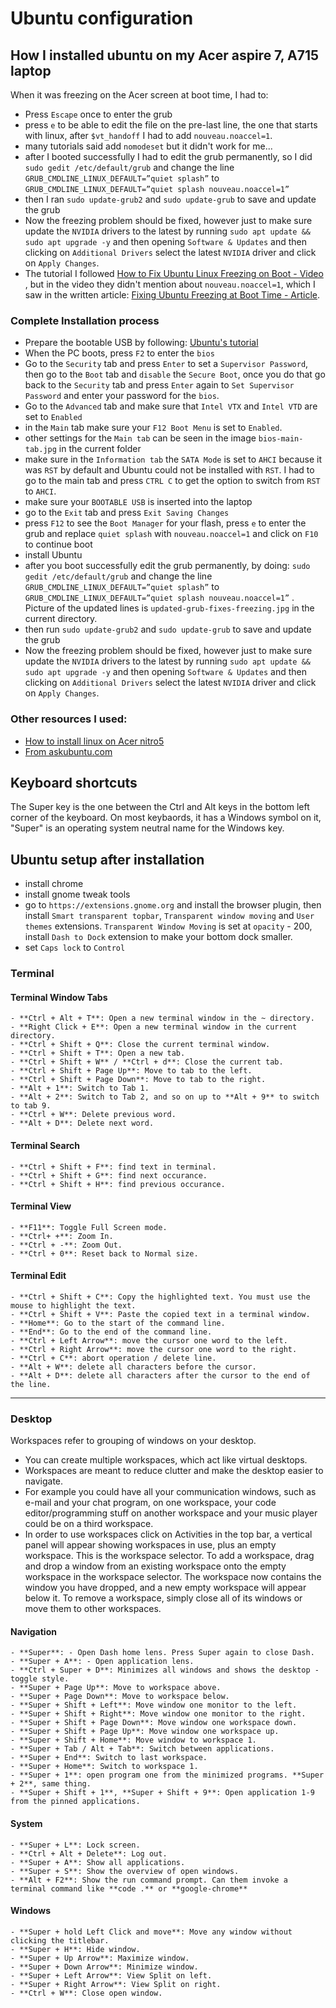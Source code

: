 # Ubuntu configuration

## How I installed ubuntu on my Acer aspire 7, A715 laptop

When it was freezing on the Acer screen at boot time, I had to:

- Press `Escape` once to enter the grub
- press `e` to be able to edit the file on the pre-last line, the one that
  starts with linux, after `$vt_handoff` I had to add `nouveau.noaccel=1`.
- many tutorials said add `nomodeset` but it didn't work for me...
- after I booted successfully I had to edit the grub permanently, so I did
  `sudo gedit /etc/default/grub` and change the line
  `GRUB_CMDLINE_LINUX_DEFAULT=”quiet splash”` to
  `GRUB_CMDLINE_LINUX_DEFAULT=”quiet splash nouveau.noaccel=1”`
- then I ran `sudo update-grub2` and `sudo update-grub` to save and update the
  grub
- Now the freezing problem should be fixed, however just to make sure update the
  `NVIDIA` drivers to the latest by running
  `sudo apt update && sudo apt upgrade -y` and then opening `Software & Updates`
  and then clicking on `Additional Drivers` select the latest `NVIDIA` driver
  and click on `Apply Changes`.
- The tutorial I followed
  [ How to Fix Ubuntu Linux Freezing on Boot - Video ](https://www.youtube.com/watch?v=Tg4fWsFPzSE),
  but in the video they didn't mention about `nouveau.noaccel=1`, which I saw in
  the written article:
  [Fixing Ubuntu Freezing at Boot Time - Article](https://itsfoss.com/fix-ubuntu-freezing/).

### Complete Installation process

- Prepare the bootable USB by following:
  [Ubuntu's tutorial](https://ubuntu.com/tutorials/create-a-usb-stick-on-ubuntu#1-overview)
- When the PC boots, press `F2` to enter the `bios`
- Go to the `Security` tab and press `Enter` to set a `Supervisor Password`,
  then go to the `Boot` tab and `disable` the `Secure Boot`, once you do that go
  back to the `Security` tab and press `Enter` again to
  `Set Supervisor Password` and enter your password for the `bios`.
- Go to the `Advanced` tab and make sure that `Intel VTX` and `Intel VTD` are
  set to `Enabled`
- in the `Main` tab make sure your `F12 Boot Menu` is set to `Enabled`.
- other settings for the `Main tab` can be seen in the image `bios-main-tab.jpg`
  in the current folder
- make sure in the `Information tab` the `SATA Mode` is set to `AHCI` because it
  was `RST` by default and Ubuntu could not be installed with `RST`. I had to go
  to the main tab and press `CTRL C` to get the option to switch from `RST` to
  `AHCI`.
- make sure your `BOOTABLE USB` is inserted into the laptop
- go to the `Exit` tab and press `Exit Saving Changes`
- press `F12` to see the `Boot Manager` for your flash, press `e` to enter the
  grub and replace `quiet splash` with `nouveau.noaccel=1` and click on `F10` to
  continue boot
- install Ubuntu
- after you boot successfully edit the grub permanently, by doing:
  `sudo gedit /etc/default/grub` and change the line
  `GRUB_CMDLINE_LINUX_DEFAULT=”quiet splash”` to
  `GRUB_CMDLINE_LINUX_DEFAULT=”quiet splash nouveau.noaccel=1”` . Picture of the
  updated lines is `updated-grub-fixes-freezing.jpg` in the current directory.
- then run `sudo update-grub2` and `sudo update-grub` to save and update the
  grub
- Now the freezing problem should be fixed, however just to make sure update the
  `NVIDIA` drivers to the latest by running
  `sudo apt update && sudo apt upgrade -y` and then opening `Software & Updates`
  and then clicking on `Additional Drivers` select the latest `NVIDIA` driver
  and click on `Apply Changes`.

### Other resources I used:

- [How to install linux on Acer nitro5](https://www.youtube.com/watch?v=MFUM17wdEOQ)
- [From askubuntu.com](https://askubuntu.com/questions/1078726/on-acer-aspire-7-a717-72g-ubuntu-cannot-be-installed)

## Keyboard shortcuts

The Super key is the one between the Ctrl and Alt keys in the bottom left corner
of the keyboard. On most keybaords, it has a Windows symbol on it, "Super" is an
operating system neutral name for the Windows key.

## Ubuntu setup after installation

- install chrome
- install gnome tweak tools
- go to `https://extensions.gnome.org` and install the browser plugin, then
  install `Smart transparent topbar`, `Transparent window moving` and
  `User themes` extensions. `Transparent Window Moving` is set at `opacity` -
  200, install `Dash to Dock` extension to make your bottom dock smaller.
- set `Caps lock` to `Control`

### Terminal

#### Terminal Window Tabs

    - **Ctrl + Alt + T**: Open a new terminal window in the ~ directory.
    - **Right Click + E**: Open a new terminal window in the current directory.
    - **Ctrl + Shift + Q**: Close the current terminal window.
    - **Ctrl + Shift + T**: Open a new tab.
    - **Ctrl + Shift + W** / **Ctrl + d**: Close the current tab.
    - **Ctrl + Shift + Page Up**: Move to tab to the left.
    - **Ctrl + Shift + Page Down**: Move to tab to the right.
    - **Alt + 1**: Switch to Tab 1.
    - **Alt + 2**: Switch to Tab 2, and so on up to **Alt + 9** to switch to tab 9.
    - **Ctrl + W**: Delete previous word.
    - **Alt + D**: Delete next word.

#### Terminal Search

    - **Ctrl + Shift + F**: find text in terminal.
    - **Ctrl + Shift + G**: find next occurance.
    - **Ctrl + Shift + H**: find previous occurance.

#### Terminal View

    - **F11**: Toggle Full Screen mode.
    - **Ctrl+ +**: Zoom In.
    - **Ctrl + -**: Zoom Out.
    - **Ctrl + 0**: Reset back to Normal size.

#### Terminal Edit

    - **Ctrl + Shift + C**: Copy the highlighted text. You must use the mouse to highlight the text.
    - **Ctrl + Shift + V**: Paste the copied text in a terminal window.
    - **Home**: Go to the start of the command line.
    - **End**: Go to the end of the command line.
    - **Ctrl + Left Arrow**: move the cursor one word to the left.
    - **Ctrl + Right Arrow**: move the cursor one word to the right.
    - **Ctrl + C**: abort operation / delete line.
    - **Alt + W**: delete all characters before the cursor.
    - **Alt + D**: delete all characters after the cursor to the end of the line.

---

### Desktop

Workspaces refer to grouping of windows on your desktop.

- You can create multiple workspaces, which act like virtual desktops.
- Workspaces are meant to reduce clutter and make the desktop easier to
  navigate.
- For example you could have all your communication windows, such as e-mail and
  your chat program, on one workspace, your code editor/programming stuff on
  another workspace and your music player could be on a third workspace.
- In order to use workspaces click on Activities in the top bar, a vertical
  panel will appear showing workspaces in use, plus an empty workspace. This is
  the workspace selector. To add a workspace, drag and drop a window from an
  existing workspace onto the empty workspace in the workspace selector. The
  workspace now contains the window you have dropped, and a new empty workspace
  will appear below it. To remove a workspace, simply close all of its windows
  or move them to other workspaces.

#### Navigation

    - **Super**: - Open Dash home lens. Press Super again to close Dash.
    - **Super + A**: - Open application lens.
    - **Ctrl + Super + D**: Minimizes all windows and shows the desktop - toggle style.
    - **Super + Page Up**: Move to workspace above.
    - **Super + Page Down**: Move to workspace below.
    - **Super + Shift + Left**: Move window one monitor to the left.
    - **Super + Shift + Right**: Move window one monitor to the right.
    - **Super + Shift + Page Down**: Move window one workspace down.
    - **Super + Shift + Page Up**: Move window one workspace up.
    - **Super + Shift + Home**: Move window to workspace 1.
    - **Super + Tab / Alt + Tab**: Switch between applications.
    - **Super + End**: Switch to last workspace.
    - **Super + Home**: Switch to workspace 1.
    - **Super + 1**: open program one from the minimized programs. **Super + 2**, same thing.
    - **Super + Shift + 1**, **Super + Shift + 9**: Open application 1-9 from the pinned applications.

#### System

    - **Super + L**: Lock screen.
    - **Ctrl + Alt + Delete**: Log out.
    - **Super + A**: Show all applications.
    - **Super + S**: Show the overview of open windows.
    - **Alt + F2**: Show the run command prompt. Can them invoke a terminal command like **code .** or **google-chrome**

#### Windows

    - **Super + hold Left Click and move**: Move any window without clicking the titlebar.
    - **Super + H**: Hide window.
    - **Super + Up Arrow**: Maximize window.
    - **Super + Down Arrow**: Minimize window.
    - **Super + Left Arrow**: View Split on left.
    - **Super + Right Arrow**: View Split on right.
    - **Ctrl + W**: Close open window.
